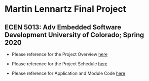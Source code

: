 <h1>Martin Lennartz Final Project</h1>
<h2>ECEN 5013: Adv Embedded Software Development
University of Colorado; Spring 2020 </h2>

- Please reference for the Project Overview [here](https://github.com/cu-ecen-5013/final-project-AydBlot/wiki/Project-Overview)

- Please reference for the Project Schedule [here](https://github.com/cu-ecen-5013/final-project-AydBlot/wiki/Project-Schedule)

- Please reference for Application and Module Code [here](https://github.com/cu-ecen-5013/final-project-ssssNick)
